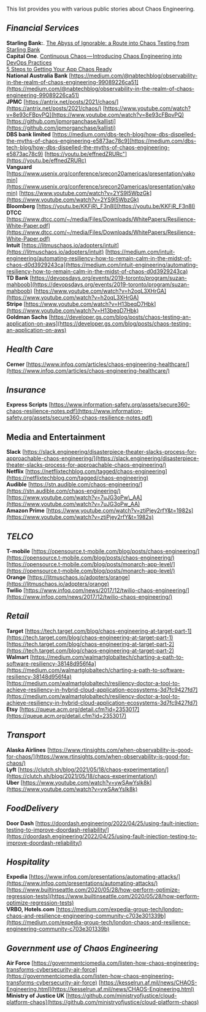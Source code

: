 This list provides you with various public stories about Chaos Engineering.

_**Financial Services**_
------------------------

**Starling Bank:**. 
[The Abyss of Ignorable: a Route into Chaos Testing from Starling Bank](https://www.infoq.com/articles/chaos-testing-starling-bank/)  
**Capital One**. 
[Continuous Chaos — Introducing Chaos Engineering into DevOps Practices](https://www.capitalone.com/tech/software-engineering/continuous-chaos-introducing-chaos-engineering-into-devops-practices/)  
[5 Steps to Getting Your App Chaos Ready](https://www.capitalone.com/tech/software-engineering/is-your-app-chaos-engineering-ready/)  
**National Australia Bank** [https://medium.com/@nabtechblog/observability-in-the-realm-of-chaos-engineering-99089226ca51](https://medium.com/@nabtechblog/observability-in-the-realm-of-chaos-engineering-99089226ca51)  
**JPMC** [https://antrix.net/posts/2021/chaos/](https://antrix.net/posts/2021/chaos/) [https://www.youtube.com/watch?v=8e93cFBpvPQ](https://www.youtube.com/watch?v=8e93cFBpvPQ) [https://github.com/jpmorganchase/kallisti](https://github.com/jpmorganchase/kallisti)  
**DBS bank limited** [https://medium.com/dbs-tech-blog/how-dbs-dispelled-the-myths-of-chaos-engineering-e5873ac78c9](https://medium.com/dbs-tech-blog/how-dbs-dispelled-the-myths-of-chaos-engineering-e5873ac78c9) [https://youtu.be/effnedZRURc"](https://youtu.be/effnedZRURc)  
**Vanguard** [https://www.usenix.org/conference/srecon20americas/presentation/yakomin](https://www.usenix.org/conference/srecon20americas/presentation/yakomin) [https://www.youtube.com/watch?v=2YS9l5WbzGk](https://www.youtube.com/watch?v=2YS9l5WbzGk)  
**Bloomberg** [https://youtu.be/KKFiR\_F3n8I](https://youtu.be/KKFiR_F3n8I)  
**DTCC** [https://www.dtcc.com/~/media/Files/Downloads/WhitePapers/Resilience-White-Paper.pdf](https://www.dtcc.com/~/media/Files/Downloads/WhitePapers/Resilience-White-Paper.pdf)  
**Intuit** [https://litmuschaos.io/adopters/intuit](https://litmuschaos.io/adopters/intuit) [https://medium.com/intuit-engineering/automating-resiliency-how-to-remain-calm-in-the-midst-of-chaos-d0d3929243ca](https://medium.com/intuit-engineering/automating-resiliency-how-to-remain-calm-in-the-midst-of-chaos-d0d3929243ca)  
**TD Bank** [https://devopsdays.org/events/2019-toronto/program/suzan-mahboob](https://devopsdays.org/events/2019-toronto/program/suzan-mahboob) [https://www.youtube.com/watch?v=h2oqL3XHrGA](https://www.youtube.com/watch?v=h2oqL3XHrGA)  
**Stripe** [https://www.youtube.com/watch?v=H13beqD7Hbk](https://www.youtube.com/watch?v=H13beqD7Hbk)  
**Goldman Sachs** [https://developer.gs.com/blog/posts/chaos-testing-an-application-on-aws](https://developer.gs.com/blog/posts/chaos-testing-an-application-on-aws)  

_**Health Care**_
-----------------

**Cerner** [https://www.infoq.com/articles/chaos-engineering-healthcare/](https://www.infoq.com/articles/chaos-engineering-healthcare/)

_**Insurance**_
---------------

**Express Scripts** [https://www.information-safety.org/assets/secure360-chaos-resilience-notes.pdf](https://www.information-safety.org/assets/secure360-chaos-resilience-notes.pdf)

Media and Entertainment
-----------------------

**Slack** [https://slack.engineering/disasterpiece-theater-slacks-process-for-approachable-chaos-engineering/](https://slack.engineering/disasterpiece-theater-slacks-process-for-approachable-chaos-engineering/)  
**Netflix** [https://netflixtechblog.com/tagged/chaos-engineering](https://netflixtechblog.com/tagged/chaos-engineering)  
**Audible** [https://stn.audible.com/chaos-engineering/](https://stn.audible.com/chaos-engineering/) [https://www.youtube.com/watch?v=7uJG3oPw\_AA](https://www.youtube.com/watch?v=7uJG3oPw_AA)  
**Amazon Prime** [https://www.youtube.com/watch?v=ztiPjey2rfY&t=1982s](https://www.youtube.com/watch?v=ztiPjey2rfY&t=1982s)  

_**TELCO**_
-----------

**T-mobile** [https://opensource.t-mobile.com/blog/posts/chaos-engineering/](https://opensource.t-mobile.com/blog/posts/chaos-engineering/) [https://opensource.t-mobile.com/blog/posts/monarch-app-level/](https://opensource.t-mobile.com/blog/posts/monarch-app-level/)  
**Orange** [https://litmuschaos.io/adopters/orange](https://litmuschaos.io/adopters/orange)  
**Twilio** [https://www.infoq.com/news/2017/12/twilio-chaos-engineering/](https://www.infoq.com/news/2017/12/twilio-chaos-engineering/)  


_**Retail**_
-----------

**Target** [https://tech.target.com/blog/chaos-engineering-at-target-part-1](https://tech.target.com/blog/chaos-engineering-at-target-part-1) [https://tech.target.com/blog/chaos-engineering-at-target-part-2](https://tech.target.com/blog/chaos-engineering-at-target-part-2)  
**Walmart** [https://medium.com/walmartglobaltech/charting-a-path-to-software-resiliency-38148d956f4a](https://medium.com/walmartglobaltech/charting-a-path-to-software-resiliency-38148d956f4a) [https://medium.com/walmartglobaltech/resiliency-doctor-a-tool-to-achieve-resiliency-in-hybrid-cloud-application-ecosystems-3d7fc9427fd7](https://medium.com/walmartglobaltech/resiliency-doctor-a-tool-to-achieve-resiliency-in-hybrid-cloud-application-ecosystems-3d7fc9427fd7)  
**Etsy** [https://queue.acm.org/detail.cfm?id=2353017](https://queue.acm.org/detail.cfm?id=2353017)

_**Transport**_
---------------

**Alaska Airlines** [https://www.rtinsights.com/when-observability-is-good-for-chaos/](https://www.rtinsights.com/when-observability-is-good-for-chaos/)  
**Lyft** [https://clutch.sh/blog/2021/05/18/chaos-experimentation/](https://clutch.sh/blog/2021/05/18/chaos-experimentation/)  
**Uber** [https://www.youtube.com/watch?v=ywSAwYsIk8k](https://www.youtube.com/watch?v=ywSAwYsIk8k)  


_**FoodDelivery**_
---------------

**Door Dash** [https://doordash.engineering/2022/04/25/using-fault-injection-testing-to-improve-doordash-reliability/](https://doordash.engineering/2022/04/25/using-fault-injection-testing-to-improve-doordash-reliability/)

_**Hospitality**_
-----------------

**Expedia** [https://www.infoq.com/presentations/automating-attacks/](https://www.infoq.com/presentations/automating-attacks/) [https://www.builtinseattle.com/2020/05/28/how-perform-optimize-regression-tests](https://www.builtinseattle.com/2020/05/28/how-perform-optimize-regression-tests)  
**VRBO, Hotels.com** [https://medium.com/expedia-group-tech/london-chaos-and-resilience-engineering-community-c703e301339b](https://medium.com/expedia-group-tech/london-chaos-and-resilience-engineering-community-c703e301339b)

**_Government use of Chaos Engineering_**
-----------------------------------------

**Air Force** [https://governmentciomedia.com/listen-how-chaos-engineering-transforms-cybersecurity-air-force](https://governmentciomedia.com/listen-how-chaos-engineering-transforms-cybersecurity-air-force) [https://kesselrun.af.mil/news/CHAOS-Engineering.html](https://kesselrun.af.mil/news/CHAOS-Engineering.html)  
**Ministry of Justice UK** [https://github.com/ministryofjustice/cloud-platform-chaos](https://github.com/ministryofjustice/cloud-platform-chaos)
